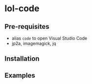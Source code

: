 # lol-code

## Pre-requisites

- alias `code` to open Visual Studio Code
- jp2a, imagemagick, jq

## Installation

## Examples
